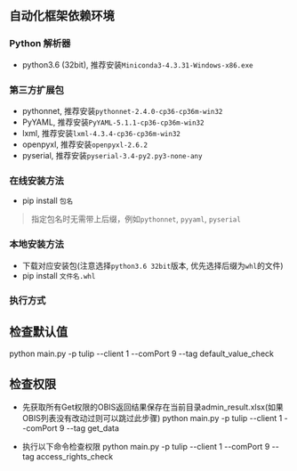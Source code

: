 ## 自动化框架依赖环境

### Python 解析器
+ python3.6 (32bit),  推荐安装`Miniconda3-4.3.31-Windows-x86.exe`

### 第三方扩展包  
+ pythonnet, 推荐安装`pythonnet-2.4.0-cp36-cp36m-win32`
+ PyYAML, 推荐安装`PyYAML-5.1.1-cp36-cp36m-win32`
+ lxml, 推荐安装`lxml-4.3.4-cp36-cp36m-win32`
+ openpyxl, 推荐安装`openpyxl-2.6.2`
+ pyserial, 推荐安装`pyserial-3.4-py2.py3-none-any`

### 在线安装方法
+ pip install `包名`
> 指定包名时无需带上后缀，例如`pythonnet`, `pyyaml`, `pyserial`

### 本地安装方法
+ 下载对应安装包(注意选择`python3.6 32bit`版本, 优先选择后缀为`whl`的文件)
+ pip install `文件名.whl`


### 执行方式
## 检查默认值
python  main.py -p tulip --client 1 --comPort 9 --tag default_value_check

## 检查权限
+ 先获取所有Get权限的OBIS返回结果保存在当前目录admin_result.xlsx(如果OBIS列表没有改动过则可以跳过此步骤)
python  main.py -p tulip --client 1 --comPort 9 --tag get_data

+ 执行以下命令检查权限
python  main.py -p tulip --client 1 --comPort 9 --tag access_rights_check

